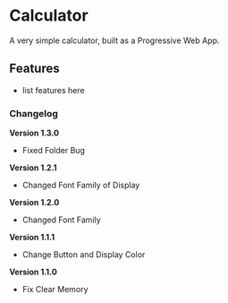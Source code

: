 # Calculator

A very simple calculator, built as a Progressive Web App.

## Features

- list features here

### Changelog

**Version 1.3.0**

- Fixed Folder Bug

**Version 1.2.1**

- Changed Font Family of Display

**Version 1.2.0**

- Changed Font Family

**Version 1.1.1**

- Change Button and Display Color

**Version 1.1.0**

- Fix Clear Memory
